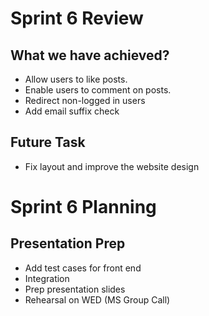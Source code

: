 # Sprint 6 Review

## What we have achieved?

- Allow users to like posts.
- Enable users to comment on posts.
- Redirect non-logged in users
- Add email suffix check

## Future Task
- Fix layout and improve the website design 

# Sprint 6 Planning

## Presentation Prep
- Add test cases for front end
- Integration
- Prep presentation slides
- Rehearsal on WED (MS Group Call)







